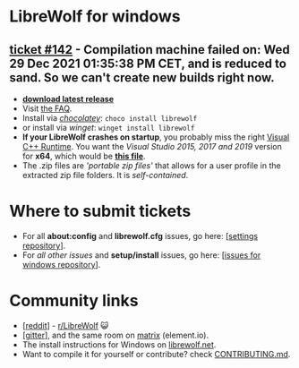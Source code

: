 # LibreWolf for windows

## [ticket #142](https://gitlab.com/librewolf-community/browser/windows/-/issues/142) - Compilation machine failed on: Wed 29 Dec 2021 01:35:38 PM CET, and is reduced to sand. So we can't create new builds right now.

* **[download latest release](https://gitlab.com/librewolf-community/browser/windows/-/releases)**
* Visit [the FAQ](https://librewolf.net/docs/faq/).
* Install via _[chocolatey](https://community.chocolatey.org/packages/librewolf)_: `choco install librewolf`
* or install via _winget_: `winget install librewolf`
* **If your LibreWolf crashes on startup**, you probably miss the right [Visual C++ Runtime](https://support.microsoft.com/en-us/topic/the-latest-supported-visual-c-downloads-2647da03-1eea-4433-9aff-95f26a218cc0). You want the _Visual Studio 2015, 2017 and 2019_ version for **x64**, which would be **[this file](https://aka.ms/vs/16/release/vc_redist.x64.exe)**.
* The .zip files are _'portable zip files'_ that allows for a user profile in the extracted zip file folders. It is _self-contained_.

# Where to submit tickets

* For all **about:config** and **librewolf.cfg** issues, go here: [[settings repository](https://gitlab.com/librewolf-community/settings/-/issues)].
* For _all other issues_ and **setup/install** issues, go here: [[issues for windows repository](https://gitlab.com/librewolf-community/browser/windows/-/issues)].

# Community links
* [[reddit](https://www.reddit.com/r/LibreWolf/)] - [r/LibreWolf](https://www.reddit.com/r/LibreWolf/) 😺
* [[gitter](https://gitter.im/librewolf-community/librewolf)], and the same room on [matrix](https://app.element.io/#/room/#librewolf-community_librewolf:gitter.im) (element.io).
* The install instructions for Windows on [librewolf.net](https://librewolf.net/installation/windows/).
* Want to compile it for yourself or contribute? check [CONTRIBUTING.md](https://gitlab.com/librewolf-community/browser/windows/-/blob/master/CONTRIBUTING.md).

